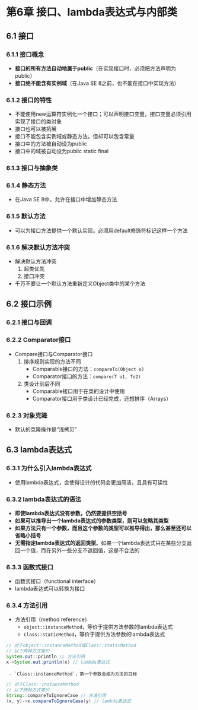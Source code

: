 # 第6章 接口、lambda表达式与内部类
## 6.1 接口
### 6.1.1 接口概念
- **接口的所有方法自动地属于public**（在实现接口时，必须把方法声明为public）
- **接口绝不能含有实例域**（在Java SE 8之前，也不能在接口中实现方法）
### 6.1.2 接口的特性
- 不能使用new运算符实例化一个接口；可以声明接口变量，接口变量必须引用实现了接口的类对象
- 接口也可以被拓展
- 接口不能包含实例域或静态方法，但却可以包含常量
- 接口中的方法被自动设为public
- 接口中的域被自动设为public static final
### 6.1.3 接口与抽象类
### 6.1.4 静态方法
- 在Java SE 8中，允许在接口中增加静态方法
### 6.1.5 默认方法
- 可以为接口方法提供一个默认实现。必须用default修饰符标记这样一个方法
### 6.1.6 解决默认方法冲突
- 解决默认方法冲突
	1. 超类优先
	2. 接口冲突
- 千万不要让一个默认方法重新定义Object类中的某个方法
## 6.2 接口示例
### 6.2.1 接口与回调
### 6.2.2 Comparator接口
- Compare接口与Comparator接口
	1. 排序规则实现的方法不同
		- Comparable接口的方法：`compareTo(Object o)`
		- Comparator接口的方法：`compare(T o1, To2)`
	2. 类设计前后不同
	    - Comparable接口用于在类的设计中使用
	    - Comparator接口用于类设计已经完成，还想排序（Arrays）
### 6.2.3 对象克隆
- 默认的克隆操作是“浅拷贝”
## 6.3 lambda表达式
### 6.3.1 为什么引入lambda表达式
- 使用lambda表达式，会使得设计的代码会更加简洁，且具有可读性
### 6.3.2 lambda表达式的语法
- **即使lambda表达式没有参数，仍然要提供空括号**
- **如果可以推导出一个lambda表达式的参数类型，则可以忽略其类型**
- **如果方法只有一个参数，而且这个参数的类型可以推导得出，那么甚至还可以省略小括号**
- **无需指定lambda表达式的返回类型**。如果一个lambda表达式只在某些分支返回一个值，而在另外一些分支不返回值，这是不合法的
### 6.3.3 函数式接口
- 函数式接口（functional interface）
- lambda表达式可以转换为接口
### 6.3.4 方法引用
- 方法引用（method reference）
	- `object::instanceMethod`，等价于提供方法参数的lambda表达式
	- `Class::staticMethod`，等价于提供方法参数的lambda表达式
``` java
// 对于object::instanceMethod或Class::staticMethod
// 以下两种方式等价
System.out::println // 方法引用
x->System.out.println(x) // lambda表达式
```
	 - `Class::instanceMethod`，第一个参数会成为方法的目标

``` java
// 对于Class::instanceMethod
// 以下两种方式等价
String::compareToIgnoreCase // 方法引用
(x, y)->x.compareToIgnoreCase(y) // lambda表达式
```
<!--stackedit_data:
eyJoaXN0b3J5IjpbLTQ2NDQ5NzM4MCwxNDUwMjM5MDIsMTg3OT
c2OTczMSwtOTE0MzE3MTQ5LC02OTMzNDA4MzEsLTMzNzc3MTIw
NywtMTk3NjI5NDc1MiwxOTg0OTkwMzIxLDgzNTE1OTE2NCwtOT
MyNzAyODgwLC0yNTk4MDQzNCwtMjc1MTYxNTk2LC0xMzk1Mzcx
OTA1LDU2NTc2NTUxNl19
-->